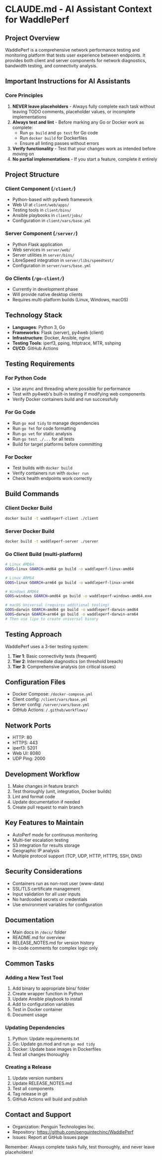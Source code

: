 # CLAUDE.md - AI Assistant Context for WaddlePerf

## Project Overview
WaddlePerf is a comprehensive network performance testing and monitoring platform that tests user experience between endpoints. It provides both client and server components for network diagnostics, bandwidth testing, and connectivity analysis.

## Important Instructions for AI Assistants

### Core Principles
1. **NEVER leave placeholders** - Always fully complete each task without leaving TODO comments, placeholder values, or incomplete implementations
2. **Always test and lint** - Before marking any Go or Docker work as complete:
   - Run `go build` and `go test` for Go code
   - Run `docker build` for Dockerfiles
   - Ensure all linting passes without errors
3. **Verify functionality** - Test that your changes work as intended before moving on
4. **No partial implementations** - If you start a feature, complete it entirely

## Project Structure

### Client Component (`/client/`)
- Python-based with py4web framework
- Web UI at `client/web/apps/`
- Testing tools in `client/bins/`
- Ansible playbooks in `client/jobs/`
- Configuration in `client/vars/base.yml`

### Server Component (`/server/`)
- Python Flask application
- Web services in `server/web/`
- Server utilities in `server/bins/`
- LibreSpeed integration in `server/libs/speedtest/`
- Configuration in `server/vars/base.yml`

### Go Clients (`/go-client/`)
- Currently in development phase
- Will provide native desktop clients
- Requires multi-platform builds (Linux, Windows, macOS)

## Technology Stack
- **Languages**: Python 3, Go
- **Frameworks**: Flask (server), py4web (client)
- **Infrastructure**: Docker, Ansible, nginx
- **Testing Tools**: iperf3, pping, httptrace, MTR, sshping
- **CI/CD**: GitHub Actions

## Testing Requirements

### For Python Code
- Use async and threading where possible for performance
- Test with py4web's built-in testing if modifying web components
- Verify Docker containers build and run successfully

### For Go Code
- Run `go mod tidy` to manage dependencies
- Run `go fmt` for code formatting
- Run `go vet` for static analysis
- Run `go test ./...` for all tests
- Build for target platforms before committing

### For Docker
- Test builds with `docker build`
- Verify containers run with `docker run`
- Check health endpoints work correctly

## Build Commands

### Client Docker Build
```bash
docker build -t waddleperf-client ./client
```

### Server Docker Build
```bash
docker build -t waddleperf-server ./server
```

### Go Client Build (multi-platform)
```bash
# Linux AMD64
GOOS=linux GOARCH=amd64 go build -o waddleperf-linux-amd64

# Linux ARM64
GOOS=linux GOARCH=arm64 go build -o waddleperf-linux-arm64

# Windows AMD64
GOOS=windows GOARCH=amd64 go build -o waddleperf-windows-amd64.exe

# macOS Universal (requires additional tooling)
GOOS=darwin GOARCH=amd64 go build -o waddleperf-darwin-amd64
GOOS=darwin GOARCH=arm64 go build -o waddleperf-darwin-arm64
# Then use lipo to create universal binary
```

## Testing Approach
WaddlePerf uses a 3-tier testing system:
1. **Tier 1**: Basic connectivity tests (frequent)
2. **Tier 2**: Intermediate diagnostics (on threshold breach)
3. **Tier 3**: Comprehensive analysis (on critical issues)

## Configuration Files
- Docker Compose: `/docker-compose.yml`
- Client config: `/client/vars/base.yml`
- Server config: `/server/vars/base.yml`
- GitHub Actions: `/.github/workflows/`

## Network Ports
- HTTP: 80
- HTTPS: 443
- iperf3: 5201
- Web UI: 8080
- UDP Ping: 2000

## Development Workflow
1. Make changes in feature branch
2. Test thoroughly (unit, integration, Docker builds)
3. Lint and format code
4. Update documentation if needed
5. Create pull request to main branch

## Key Features to Maintain
- AutoPerf mode for continuous monitoring
- Multi-tier escalation testing
- S3 integration for results storage
- Geographic IP analysis
- Multiple protocol support (TCP, UDP, HTTP, HTTPS, SSH, DNS)

## Security Considerations
- Containers run as non-root user (www-data)
- SSL/TLS certificate management
- Input validation for all user inputs
- No hardcoded secrets or credentials
- Use environment variables for configuration

## Documentation
- Main docs in `/docs/` folder
- README.md for overview
- RELEASE_NOTES.md for version history
- In-code comments for complex logic only

## Common Tasks

### Adding a New Test Tool
1. Add binary to appropriate bins/ folder
2. Create wrapper function in Python
3. Update Ansible playbook to install
4. Add to configuration variables
5. Test in Docker container
6. Document usage

### Updating Dependencies
1. Python: Update requirements.txt
2. Go: Update go.mod and run `go mod tidy`
3. Docker: Update base images in Dockerfiles
4. Test all changes thoroughly

### Creating a Release
1. Update version numbers
2. Update RELEASE_NOTES.md
3. Test all components
4. Tag release in git
5. GitHub Actions will build and publish

## Contact and Support
- Organization: Penguin Technologies Inc.
- Repository: https://github.com/penguintechinc/WaddlePerf
- Issues: Report at GitHub Issues page

Remember: Always complete tasks fully, test thoroughly, and never leave placeholders!